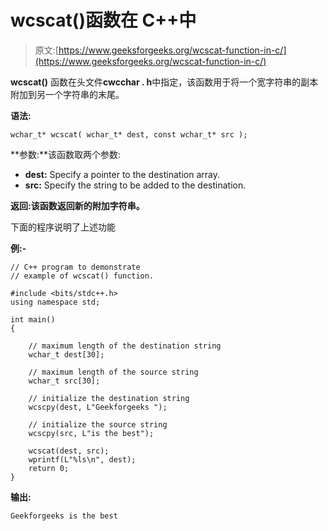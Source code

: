 # wcscat()函数在 C++中

> 原文:[https://www.geeksforgeeks.org/wcscat-function-in-c/](https://www.geeksforgeeks.org/wcscat-function-in-c/)

**wcscat()** 函数在头文件**cwcchar . h**中指定，该函数用于将一个宽字符串的副本附加到另一个字符串的末尾。

**语法:**

```
wchar_t* wcscat( wchar_t* dest, const wchar_t* src );
```

**参数:**该函数取两个参数:

*   **dest:** Specify a pointer to the destination array.
*   **src:** Specify the string to be added to the destination.

**返回:**该函数返回新的**附加字符串。**

下面的程序说明了上述功能

**例:-**

```
// C++ program to demonstrate
// example of wcscat() function.

#include <bits/stdc++.h>
using namespace std;

int main()
{

    // maximum length of the destination string
    wchar_t dest[30];

    // maximum length of the source string
    wchar_t src[30];

    // initialize the destination string
    wcscpy(dest, L"Geekforgeeks ");

    // initialize the source string
    wcscpy(src, L"is the best");

    wcscat(dest, src);
    wprintf(L"%ls\n", dest);
    return 0;
}
```

**输出:**

```
Geekforgeeks is the best

```